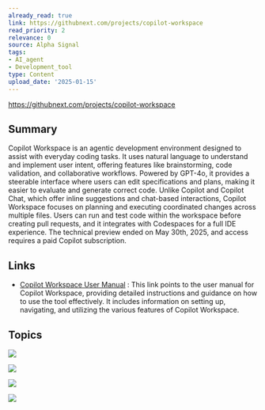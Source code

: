 ```yaml
---
already_read: true
link: https://githubnext.com/projects/copilot-workspace
read_priority: 2
relevance: 0
source: Alpha Signal
tags:
- AI_agent
- Development_tool
type: Content
upload_date: '2025-01-15'
---
```


https://githubnext.com/projects/copilot-workspace
## Summary

Copilot Workspace is an agentic development environment designed to assist with everyday coding tasks. It uses natural language to understand and implement user intent, offering features like brainstorming, code validation, and collaborative workflows. Powered by GPT-4o, it provides a steerable interface where users can edit specifications and plans, making it easier to evaluate and generate correct code. Unlike Copilot and Copilot Chat, which offer inline suggestions and chat-based interactions, Copilot Workspace focuses on planning and executing coordinated changes across multiple files. Users can run and test code within the workspace before creating pull requests, and it integrates with Codespaces for a full IDE experience. The technical preview ended on May 30th, 2025, and access requires a paid Copilot subscription.
## Links

- [Copilot Workspace User Manual](https://github.com/githubnext/copilot-workspace-user-manual) : This link points to the user manual for Copilot Workspace, providing detailed instructions and guidance on how to use the tool effectively. It includes information on setting up, navigating, and utilizing the various features of Copilot Workspace.

## Topics

![](topics/Platform/Copilot%20Workspace)

![](topics/Model/GPT%204o)

![](topics/Platform/GitHub%20Codespaces)

![](topics/Tool/GitHub)